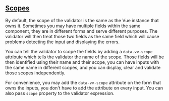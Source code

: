 ## [Scopes](#scope-example)

By default, the scope of the validator is the same as the Vue instance that owns it. Sometimes you may have multiple fields within the same component, they are in different forms and serve different purposes. The validator will then treat those two fields as the same field which will cause problems detecting the input and displaying the errors.

You can tell the validator to scope the fields by adding a `data-vv-scope` attribute which tells the validator the name of the scope. Those fields will be then identified using their name and their scope, you can have inputs with the same name in different scopes, and you can display, clear and validate those scopes independently.

For convenience, you may add the `data-vv-scope` attribute on the form that owns the inputs, you don't have to add the attribute on every input. You can also pass `scope` property to the validator expression.